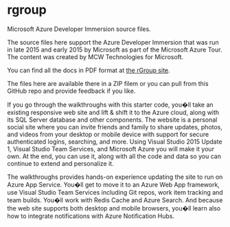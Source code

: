 # rgroup
Microsoft Azure Developer Immersion source files.

The source files here support the Azure Developer Immersion that was run in late 2015 and early 2015 by Microsoft as part of the Microsoft Azure Tour. The content was created by MCW Technologies for Microsoft.

You can find all the docs in PDF format at [the rGroup site](http://rgroup.us).

The files here are available there in a ZIP filem or you can pull from this GitHub repo and provide feedback if you like.

If you go through the walkthroughs with this starter code, you�ll take an existing responsive web site and lift & shift it to the Azure cloud, along with its SQL Server database and other components. The website is a personal social site where you can invite friends and family to share updates, photos, and videos from your desktop or mobile device with support for secure authenticated logins, searching, and more. Using Visual Studio 2015 Update 1, Visual Studio Team Services, and Microsoft Azure you will make it your own. At the end, you can use it, along with all the code and data so you can continue to extend and personalize it.

The walkthroughs provides hands-on experience updating the site to run on Azure App Service. You�ll get to move it to an Azure Web App framework, use Visual Studio Team Services including Git repos, work item tracking and team builds. You�ll work with Redis Cache and Azure Search. And because the web site supports both desktop and mobile browsers, you�ll learn also how to integrate notifications with Azure Notification Hubs.
